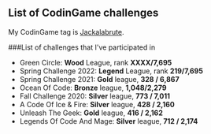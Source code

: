 ## List of CodinGame challenges

My CodinGame tag is [Jackalabrute](https://www.codingame.com/profile/d46b2b9844dbd087e3f67033c06dd47a9043511
).

###List of challenges that I've participated in
- Green Circle: **Wood** League, rank **XXXX/7,695**
- Spring Challenge 2022: **Legend** League, rank **219/7,695**
- Spring Challenge 2021: **Gold** league, **328 / 6,867**
- Ocean Of Code: **Bronze** league, **1,048/2,279** 
- Fall Challenge 2020: **Silver** league, **773 / 7,011**
- A Code Of Ice & Fire: **Silver** league, **428 / 2,160**
- Unleash The Geek: **Gold** league, **416 / 2,162**
- Legends Of Code And Mage: **Silver** league, **712 / 2,174**
